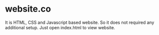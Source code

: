 # website.co

It is HTML, CSS and Javascript based website.
So it does not required any additional setup.
Just open index.html to view website.
